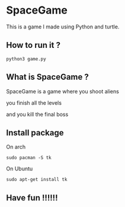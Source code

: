 # SpaceGame

This is a game I made using Python and turtle.

## How to run it ?

```
python3 game.py
```

## What is SpaceGame ?

SpaceGame is a game where you shoot aliens

you finish all the levels

and you kill the final boss

## Install package

On arch

```
sudo pacman -S tk
```

On Ubuntu

```
sudo apt-get install tk
```

## Have fun !!!!!!


